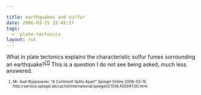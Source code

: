 ```yaml
---

title: earthquakes and sulfur
date: 2006-03-15 15:45:17
tags:
  -  plate-tectonics
layout: rut
---
```



<p>What in plate tectonics explains the characteristic sulfur fumes surrounding an earthquake?<sup><a href="http://service.spiegel.de/cache/international/spiegel/0,1518,405947,00.html" title="A Continent Splits Apart">[1]</a></sup> This is a question I do not see being asked, much less answered.</p>  <font size="-2"><ol><font size="-2"><li><font size="-2">Mr. Axel Bojanowski.  "A Continent Splits Apart" Spiegel Online 2006-03-15. http://service.spiegel.de/cache/international/spiegel/0,1518,405947,00.html</font></li></font></ol></font>

